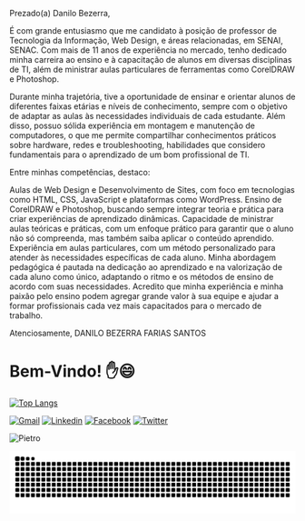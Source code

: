 
Prezado(a) Danilo Bezerra,

É com grande entusiasmo que me candidato à posição de professor de Tecnologia da Informação, Web Design, e áreas relacionadas, em SENAI, SENAC. Com mais de 11 anos de experiência no mercado, tenho dedicado minha carreira ao ensino e à capacitação de alunos em diversas disciplinas de TI, além de ministrar aulas particulares de ferramentas como CorelDRAW e Photoshop.

Durante minha trajetória, tive a oportunidade de ensinar e orientar alunos de diferentes faixas etárias e níveis de conhecimento, sempre com o objetivo de adaptar as aulas às necessidades individuais de cada estudante. Além disso, possuo sólida experiência em montagem e manutenção de computadores, o que me permite compartilhar conhecimentos práticos sobre hardware, redes e troubleshooting, habilidades que considero fundamentais para o aprendizado de um bom profissional de TI.

Entre minhas competências, destaco:

Aulas de Web Design e Desenvolvimento de Sites, com foco em tecnologias como HTML, CSS, JavaScript e plataformas como WordPress.
Ensino de CorelDRAW e Photoshop, buscando sempre integrar teoria e prática para criar experiências de aprendizado dinâmicas.
Capacidade de ministrar aulas teóricas e práticas, com um enfoque prático para garantir que o aluno não só compreenda, mas também saiba aplicar o conteúdo aprendido.
Experiência em aulas particulares, com um método personalizado para atender às necessidades específicas de cada aluno.
Minha abordagem pedagógica é pautada na dedicação ao aprendizado e na valorização de cada aluno como único, adaptando o ritmo e os métodos de ensino de acordo com suas necessidades. Acredito que minha experiência e minha paixão pelo ensino podem agregar grande valor à sua equipe e ajudar a formar profissionais cada vez mais capacitados para o mercado de trabalho.

Atenciosamente,
DANILO BEZERRA FARIAS SANTOS 

# Bem-Vindo!  ✋😄


[![Top Langs](https://github-readme-stats.vercel.app/api/top-langs/?username=Pietro2704&theme=transparent&hide_progress=true&langs_count=20)](https://github.com/anuraghazra/github-readme-stats)

[![Gmail](https://img.shields.io/badge/Gmail-D14836?style=for-the-badge&logo=gmail&logoColor=white)](https://mail.google.com/mail/u/0/?tab=rm&ogbl#inbox?compose=GTvVlcSHxHDqvjdfjTZBmLTPZtSCbTZtKPSHKhbgqPDHKGtJwMCPpBrbTjtJpHlKHfzStLGcVMxGV)
[![Linkedin](https://img.shields.io/badge/LinkedIn-0077B5?style=for-the-badge&logo=linkedin&logoColor=white)](https://www.linkedin.com/in/pietro-rosolia-557b04224/)
[![Facebook](https://img.shields.io/badge/Facebook-1877F2?style=for-the-badge&logo=facebook&logoColor=white)](https://facebook.com/pietro.rosolia)
[![Twitter](https://img.shields.io/badge/Twitter-1DA1F2?style=for-the-badge&logo=twitter&logoColor=white)](https://twitter.com/pietro_2704)

<p align="left"> <img src="https://komarev.com/ghpvc/?username=pietro2704&label=Profile%20views&color=0e75b6&style=flat" alt="Pietro" /> </p>




<img src="https://raw.githubusercontent.com/pietro2704/pietro2704/output/snake.svg" alt="Snake animation" />








<!--
**Pietro2704/Pietro2704** is a ✨ _special_ ✨ repository because its `README.md` (this file) appears on your GitHub profile.

Here are some ideas to get you started:

- 🔭 I’m currently working on ...
- 🌱 I’m currently learning ...
- 👯 I’m looking to collaborate on ...
- 🤔 I’m looking for help with ...
- 💬 Ask me about ...
- 📫 How to reach me: ...
- 😄 Pronouns: ...
- ⚡ Fun fact: ...
-->




